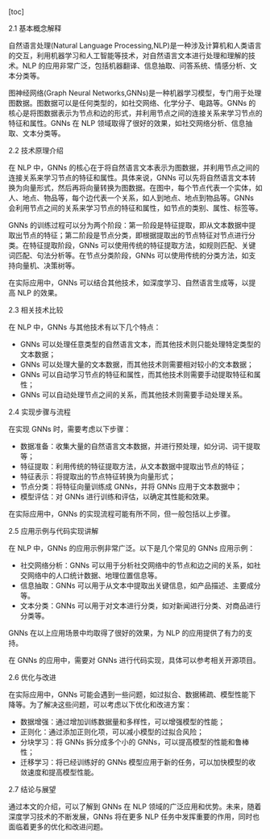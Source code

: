 
[toc]                    
                
                
2.1 基本概念解释

自然语言处理(Natural Language Processing,NLP)是一种涉及计算机和人类语言的交互，利用机器学习和人工智能等技术，对自然语言文本进行处理和理解的技术。NLP 的应用非常广泛，包括机器翻译、信息抽取、问答系统、情感分析、文本分类等。

图神经网络(Graph Neural Networks,GNNs)是一种机器学习模型，专门用于处理图数据。图数据可以是任何类型的，如社交网络、化学分子、电路等。GNNs 的核心是将图数据表示为节点和边的形式，并利用节点之间的连接关系来学习节点的特征和属性。GNNs 在 NLP 领域取得了很好的效果，如社交网络分析、信息抽取、文本分类等。

2.2 技术原理介绍

在 NLP 中，GNNs 的核心在于将自然语言文本表示为图数据，并利用节点之间的连接关系来学习节点的特征和属性。具体来说，GNNs 可以先将自然语言文本转换为向量形式，然后再将向量转换为图数据。在图中，每个节点代表一个实体，如人、地点、物品等，每个边代表一个关系，如人到地点、地点到物品等。GNNs 会利用节点之间的关系来学习节点的特征和属性，如节点的类别、属性、标签等。

GNNs 的训练过程可以分为两个阶段：第一阶段是特征提取，即从文本数据中提取出节点的特征；第二阶段是节点分类，即根据提取出的节点特征对节点进行分类。在特征提取阶段，GNNs 可以使用传统的特征提取方法，如规则匹配、关键词匹配、句法分析等。在节点分类阶段，GNNs 可以使用传统的分类方法，如支持向量机、决策树等。

在实际应用中，GNNs 可以结合其他技术，如深度学习、自然语言生成等，以提高 NLP 的效果。

2.3 相关技术比较

在 NLP 中，GNNs 与其他技术有以下几个特点：

- GNNs 可以处理任意类型的自然语言文本，而其他技术则只能处理特定类型的文本数据；
- GNNs 可以处理大量的文本数据，而其他技术则需要相对较小的文本数据；
- GNNs 可以自动学习节点的特征和属性，而其他技术则需要手动提取特征和属性；
- GNNs 可以自动处理节点之间的关系，而其他技术则需要手动处理关系。

2.4 实现步骤与流程

在实现 GNNs 时，需要考虑以下步骤：

- 数据准备：收集大量的自然语言文本数据，并进行预处理，如分词、词干提取等；
- 特征提取：利用传统的特征提取方法，从文本数据中提取出节点的特征；
- 特征表示：将提取出的节点特征转换为向量形式；
- 节点分类：将特征向量训练成 GNNs，并将 GNNs 应用于文本数据中；
- 模型评估：对 GNNs 进行训练和评估，以确定其性能和效果。

在实际应用中，GNNs 的实现流程可能有所不同，但一般包括以上步骤。

2.5 应用示例与代码实现讲解

在 NLP 中，GNNs 的应用示例非常广泛。以下是几个常见的 GNNs 应用示例：

- 社交网络分析：GNNs 可以用于分析社交网络中的节点和边之间的关系，如社交网络中的人口统计数据、地理位置信息等。
- 信息抽取：GNNs 可以用于从文本中提取出关键信息，如产品描述、主要成分等。
- 文本分类：GNNs 可以用于对文本进行分类，如对新闻进行分类、对商品进行分类等。

GNNs 在以上应用场景中均取得了很好的效果，为 NLP 的应用提供了有力的支持。

在 GNNs 的应用中，需要对 GNNs 进行代码实现，具体可以参考相关开源项目。

2.6 优化与改进

在实际应用中，GNNs 可能会遇到一些问题，如过拟合、数据稀疏、模型性能下降等。为了解决这些问题，可以考虑以下优化和改进方案：

- 数据增强：通过增加训练数据量和多样性，可以增强模型的性能；
- 正则化：通过添加正则化项，可以减小模型的过拟合风险；
- 分块学习：将 GNNs 拆分成多个小的 GNNs，可以提高模型的性能和鲁棒性；
- 迁移学习：将已经训练好的 GNNs 模型应用于新的任务，可以加快模型的收敛速度和提高模型性能。

2.7 结论与展望

通过本文的介绍，可以了解到 GNNs 在 NLP 领域的广泛应用和优势。未来，随着深度学习技术的不断发展，GNNs 将在更多 NLP 任务中发挥重要的作用，同时也面临着更多的优化和改进问题。

